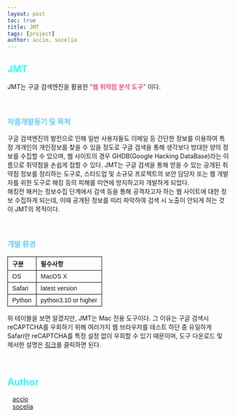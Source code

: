 ```yaml
---
layout: post
toc: true
title: JMT
tags: [project]
author: accio, socelia
---
```


## <span style="color:#33FFFF;">JMT</span>
JMT는 구글 검색엔진을 활용한 <span style="font-size:1em; color:#FF0033;">“웹 취약점 분석 도구”</span> 이다. <br>
<br>
<br>

### <span style="color:#66CCFF;">작품개발동기 및 목적</span>
구글 검색엔진의 발전으로 인해 일반 사용자들도 이메일 등 간단한 정보를 이용하여 특정 개개인의 개인정보를 찾을 수 있을 정도로 구글 검색을 통해 생각보다 방대한 양의 정보를 수집할 수 있으며, 웹 사이트의 경우 GHDB(Google Hacking DataBase)라는 이름으로 취약점을 손쉽게 접할 수 있다. JMT는 구글 검색을 통해 얻을 수 있는 공개된 취약점 정보를 정리하는 도구로, 스타드업 및 소규모 프로젝트의 보안 담당자 또는 웹 개발자를 위한 도구로 해킹 등의 피해를 미연에 방지하고자 개발하게 되었다. <br>
해킹전 해커는 정보수집 단계에서 검색 등을 통해 공격자고자 하는 웹 사이트에 대한 정보 수집하게 되는데, 이때 공개된 정보를 미리 파악하여 검색 시 노출이 안되게 하는 것이 JMT의 목적이다. <br>
<br>
<br>

### <span style="color:#66CCFF;">개발 환경</span>
<style type="text/css">
.tg  {border-collapse:collapse;border-spacing:0;}
.tg td{border-color:black;border-style:solid;border-width:1px;font-family:Arial, sans-serif;font-size:14px;
  overflow:hidden;padding:5px 10px;word-break:normal;}
.tg th{border-color:black;border-style:solid;border-width:1px;font-family:Arial, sans-serif;font-size:14px;
  font-weight:normal;overflow:hidden;padding:5px 10px;word-break:normal;}
.tg .tg-baqh{text-align:left;vertical-align:top}
.tg .tg-amwm{font-weight:bold;text-align:left;vertical-align:top}
</style>


<table class="tg">
<thead>
  <tr>
    <th class="tg-amwm">구분</th>
    <th class="tg-amwm">필수사항</th>
  </tr>
</thead>
<tbody>
  <tr>
    <td class="tg-baqh">OS</td>
    <td class="tg-baqh">MacOS X</td>
  </tr>
  <tr>
    <td class="tg-baqh">Safari</td>
    <td class="tg-baqh">latest version</td>
  </tr>
  <tr>
    <td class="tg-baqh">Python</td>
    <td class="tg-baqh">python3.10 or higher</td>
  </tr>
</tbody>
</table>
위 테이블을 보면 알겠지만, JMT는 Mac 전용 도구이다. 그 이유는 구글 검색시 reCAPTCHA를 우회하기 위해 여러가지 웹 브라우저를 테스트 하던 중 유일하게 Safari만 reCAPTCHA를 특정 설정 없이 우회할 수 있기 때문이며, 도구 다운로드 및 제서한 설명은 <a href="https://accio3014.github.io/" target="_blank">링크</a>를 클릭하면 된다.
<br>
<br>
<br>

## <span style="color:#33FFFF;">Author</span>
<p>
<div>
   <a href="https://accio3014.github.io/" target="_blank">accio</a>
   <br>
   <a href="https://github.com/eey4611" target="_blank">socelia</a>
  </div>
</p>
